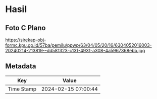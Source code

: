 # Hasil

## Foto C Plano

https://sirekap-obj-formc.kpu.go.id/57ba/pemilu/ppwp/63/04/05/20/16/6304052016003-20240214-213819--dd581323-c131-4931-a308-4a5967368ebb.jpg


## Metadata

| Key        | Value               |
| ---------- | ------------------- |
| Time Stamp | 2024-02-15 07:00:44 |



